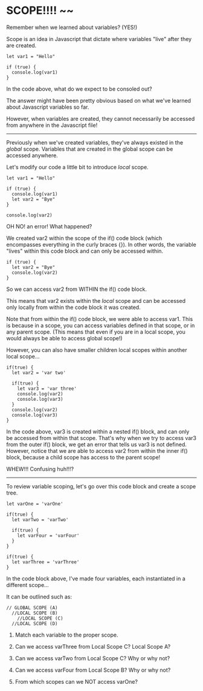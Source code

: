 # SCOPE!!!! ~~

Remember when we learned about variables? (YES!)

Scope is an idea in Javascript that dictate where variables "live" after they are
created.

```
let var1 = "Hello"

if (true) {
  console.log(var1)
}
```

In the code above, what do we expect to be consoled out?

The answer might have been pretty obvious based on what we've learned about Javascript
variables so far.

However, when variables are created, they cannot necessarily be accessed from anywhere
in the Javascript file!

<hr>

Previously when we've created variables, they've always existed in the *global* scope.
Variables that are created in the global scope can be accessed anywhere.

Let's modify our code a little bit to introduce *local* scope.

```
let var1 = "Hello"

if (true) {
  console.log(var1)
  let var2 = "Bye"
}

console.log(var2)
```

OH NO! an error! What happened?

We created var2 within the scope of the if() code block (which encompasses everything
in the curly braces {}). In other words, the variable "lives" within this code block
and can only be accessed within.

```
if (true) {
  let var2 = "Bye"
  console.log(var2)
}
```

So we can access var2 from WITHIN the if() code block.

This means that var2 exists within the *local* scope and can be accessed only
locally from within the code block it was created.

Note that from within the if() code block, we were able to access var1. This is because
in a scope, you can access variables defined in that scope, or in any parent scope.
(This means that even if you are in a local scope, you would always be able to access
global scope!)

However, you can also have smaller children local scopes within another local scope...

```
if(true) {
  let var2 = 'var two'

  if(true) {
    let var3 = 'var three'
    console.log(var2)
    console.log(var3)
  }
  console.log(var2)
  console.log(var3)
}
```

In the code above, var3 is created within a nested if() block, and can only be accessed
from within that scope. That's why when we try to access var3 from the outer if() block,
we get an error that tells us var3 is not defined. However, notice that we are able to access
var2 from within the inner if() block, because a child scope has access to the parent scope!

WHEW!!! Confusing huh!!!?

<hr>

To review variable scoping, let's go over this code block and create a scope tree.

```
let varOne = 'varOne'

if(true) {
  let varTwo = 'varTwo'

  if(true) {
    let varFour = 'varFour'
  }
}

if(true) {
  let varThree = 'varThree'
}
```

In the code block above, I've made four variables, each instantiated in a different scope...

It can be outlined such as:
```
// GLOBAL SCOPE (A)
  //LOCAL SCOPE (B)
    //LOCAL SCOPE (C)
  //LOCAL SCOPE (D)
```

1. Match each variable to the proper scope.

2. Can we access varThree from Local Scope C? Local Scope A?

3. Can we access varTwo from Local Scope C? Why or why not?

4. Can we access varFour from Local Scope B? Why or why not?

5. From which scopes can we NOT access varOne?
